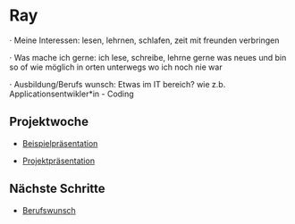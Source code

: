 # Ray

⋅ Meine Interessen: lesen, lehrnen, schlafen, zeit mit freunden verbringen

⋅ Was mache ich gerne: ich lese, schreibe, lehrne gerne was neues und bin so of wie möglich in orten unterwegs wo ich noch nie war

⋅ Ausbildung/Berufs wunsch: Etwas im IT bereich? wie z.b. Applicationsentwikler*in - Coding


## Projektwoche

- [Beispielpräsentation](https://docs.google.com/presentation/d/17lbpRA6xH-IBHKxaKKA5b4tA6uEEPaquL8jpiYgtENc/edit?usp=share_link)

- [Projektpräsentation](https://docs.google.com/presentation/d/1iLca0EucVLFW8GUFceM6h00nwu_4d-BL82BtTWYReNo/edit?usp=sharing)

## Nächste Schritte

- [Berufswunsch](https://docs.google.com/presentation/d/1WfySQ--ouFaOTtZR_ieIQL1GTvJdS-oZeNQGJJtOaq8/edit?usp=sharing)
